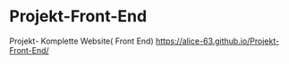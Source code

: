 # Projekt-Front-End
Projekt- Komplette Website( Front End)
https://alice-63.github.io/Projekt-Front-End/

